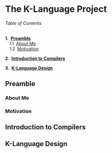 # The K-Language Project

###### Table of Contents

__1.&ensp;[Preamble](#preamble)__  
&ensp;&ensp;1.1&ensp;[About Me](#about-me)  
&ensp;&ensp;1.2&ensp;[Motivation](#motivation)  

__2.&ensp;[Introduction to Compilers](#introduction-to-compilers)__  

__3.&ensp;[K-Language Design](#k-language-design)__  

## Preamble

### About Me

### Motivation

## Introduction to Compilers

## K-Language Design
